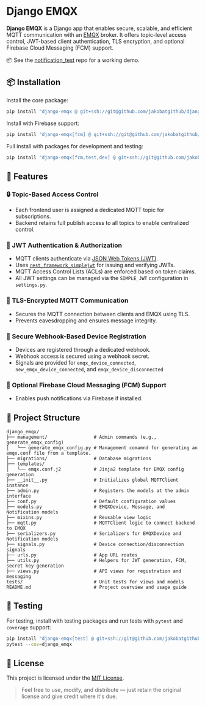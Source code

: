 # Django EMQX

**Django EMQX** is a Django app that enables secure, scalable, and efficient MQTT communication with an [EMQX](https://www.emqx.io/) broker. It offers topic-level access control, JWT-based client authentication, TLS encryption, and optional Firebase Cloud Messaging (FCM) support.

📦 See the [notification_test](https://github.com/jakobatgithub/notification_test) repo for a working demo.


## 📦 Installation

Install the core package:
```bash
pip install "django-emqx @ git+ssh://git@github.com/jakobatgithub/django-emqx.git@main"
```
Install with Firebase support:
```bash
pip install "django-emqx[fcm] @ git+ssh://git@github.com/jakobatgithub/django-emqx.git@main"
```

Full install with packages for development and testing:
```bash
pip install "django-emqx[fcm,test,dev] @ git+ssh://git@github.com/jakobatgithub/django-emqx.git@main"
```


## 🚀 Features

### 🔒 Topic-Based Access Control
- Each frontend user is assigned a dedicated MQTT topic for subscriptions.
- Backend retains full publish access to all topics to enable centralized control.

### 🔐 JWT Authentication & Authorization
- MQTT clients authenticate via [JSON Web Tokens (JWT)](https://jwt.io/).
- Uses [`rest_framework_simplejwt`](https://github.com/jazzband/django-rest-framework-simplejwt) for issuing and verifying JWTs.
- MQTT Access Control Lists (ACLs) are enforced based on token claims.
- All JWT settings can be managed via the `SIMPLE_JWT` configuration in `settings.py`.

### 📡 TLS-Encrypted MQTT Communication
- Secures the MQTT connection between clients and EMQX using TLS.
- Prevents eavesdropping and ensures message integrity.

### 🔁 Secure Webhook-Based Device Registration
- Devices are registered through a dedicated webhook.
- Webhook access is secured using a webhook secret.
- Signals are provided for `emqx_device_connected`, `new_emqx_device_connected`, and  `emqx_device_disconnected`

### 🔔 Optional Firebase Cloud Messaging (FCM) Support
- Enables push notifications via Firebase if installed.



## 🧭 Project Structure

```text
django_emqx/
├── management/                 # Admin commands (e.g., generate_emqx_config)
│   └── generate_emqx_config.py # Management comamnd for generating an emqx.conf file from a template.
├── migrations/                 # Database migrations
├── templates/                  
│   └── emqx.conf.j2            # Jinja2 template for EMQX config generation
├── __init__.py                 # Initializes global MQTTClient instance
├── admin.py                    # Registers the models at the admin interface
├── conf.py                     # Default configuration values
├── models.py                   # EMQXDevice, Message, and Notification models
├── mixins.py                   # Reusable view logic
├── mqtt.py                     # MQTTClient logic to connect backend to EMQX
├── serializers.py              # Serializers for EMQXDevice and Notification models
├── signals.py                  # Device connection/disconnection signals
├── urls.py                     # App URL routes
├── utils.py                    # Helpers for JWT generation, FCM, secret key generation
├── views.py                    # API views for registration and messaging
tests/                          # Unit tests for views and models
README.md                       # Project overview and usage guide
```

## 🧪 Testing

For testing, install with testing packages and run tests with `pytest` and `coverage` support:
```bash
pip install "django-emqx[test] @ git+ssh://git@github.com/jakobatgithub/django-emqx.git@main"
pytest --cov=django_emqx
```

## 📄 License

This project is licensed under the [MIT License](./LICENSE).

> Feel free to use, modify, and distribute — just retain the original license and give credit where it's due.
